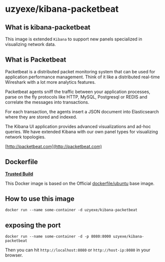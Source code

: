 # uzyexe/kibana-packetbeat

## What is kibana-packetbeat

This image is extended ```Kibana``` to support new panels specialized in visualizing network data.


## What is Packetbeat

Packetbeat is a distributed packet monitoring system that can be used for application performance management. Think of it like a distributed real-time Wireshark with a lot more analytics features.

Packetbeat agents sniff the traffic between your application processes, parse on the fly protocols like HTTP, MySQL, Postgresql or REDIS and correlate the messages into transactions.

For each transaction, the agents insert a JSON document into Elasticsearch where they are stored and indexed.

The Kibana UI application provides advanced visualizations and ad-hoc queries. We have extended Kibana with our own panel types for visualizing network topologies.

[http://packetbeat.com](http://packetbeat.com)

## Dockerfile

[**Trusted Build**](https://index.docker.io/u/uzyexe/kibana-packetbeat)

This Docker image is based on the Official [dockerfile/ubuntu](https://index.docker.io/_/dockerfile/ubuntu) base image.

## How to use this image

```
docker run --name some-container -d uzyexe/kibana-packetbeat
```

## exposing the port

```
docker run --name some-container -d -p 8080:8000 uzyexe/kibana-packetbeat
```

Then you can hit ```http://localhost:8080``` or ```http://host-ip:8080``` in your browser.


